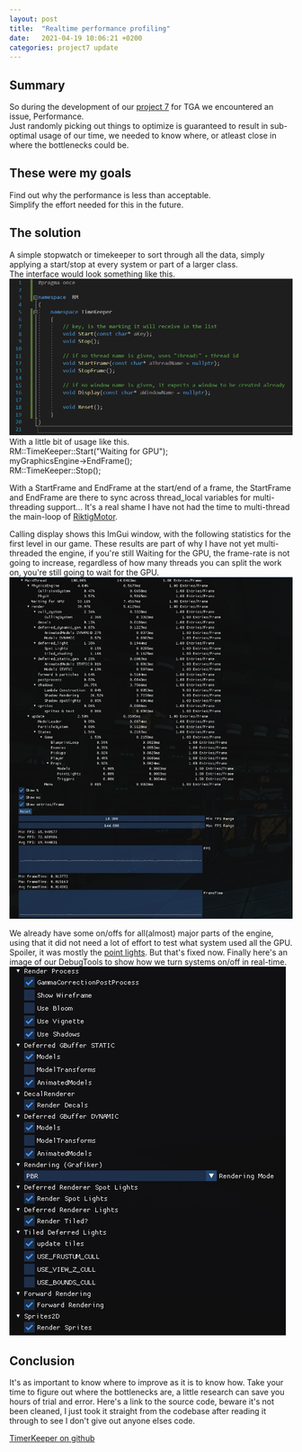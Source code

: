 ```yaml
---
layout: post
title:  "Realtime performance profiling"
date:   2021-04-19 10:06:21 +0200
categories: project7 update
---
```


Summary  
-----------
So during the development of our [project 7](/project/7/) for TGA we encountered an issue, Performance.  
Just randomly picking out things to optimize is guaranteed to result in sub-optimal usage of our time, we needed to know where, or atleast close in where the bottlenecks could be. 

These were my goals  
-----------
Find out why the performance is less than acceptable.  
Simplify the effort needed for this in the future.  

The solution
-----------
A simple stopwatch or timekeeper to sort through all the data, simply applying a start/stop at every system or part of a larger class.  
The interface would look something like this.  
![CPU_realtime_profiler_interface](/images/CPU_realtime_profiler_interface.png)  
With a little bit of usage like this.  
    RM::TimeKeeper::Start("Waiting for GPU");  
    myGraphicsEngine->EndFrame();  
    RM::TimeKeeper::Stop();  

With a StartFrame and EndFrame at the start/end of a frame, the StartFrame and EndFrame are there to sync across thread_local variables for multi-threading support... It's a real shame I have not had the time to multi-thread the main-loop of [RiktigMotor](/riktig_motor/).  

Calling display shows this ImGui window, with the following statistics for the first level in our game. These results are part of why I have not yet multi-threaded the engine, if you're still Waiting for the GPU, the frame-rate is not going to increase, regardless of how many threads you can split the work on, you're still going to wait for the GPU.  
![CPU_realtime_profiler](/images/CPU_realtime_profiler.png)  

We already have some on/offs for all(almost) major parts of the engine, using that it did not need a lot of effort to test what system used all the GPU. Spoiler, it was mostly the [point lights](/project7/update/2021/04/07/project7-point-lights.html). But that's fixed now. Finally here's an image of our DebugTools to show how we turn systems on/off in real-time.  
![DebugTools](/images/DebugTools_on_off.png)

Conclusion  
-----------
It's as important to know where to improve as it is to know how. Take your time to figure out where the bottlenecks are, a little research can save you hours of trial and error. Here's a link to the source code, beware it's not been cleaned, I just took it straight from the codebase after reading it through to see I don't give out anyone elses code.  

[TimerKeeper on github](https://github.com/zer0problem/TimeKeeper)
